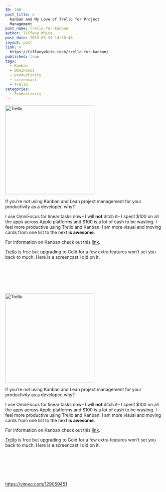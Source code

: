 ```yaml
---
ID: 280
post_title: >
  Kanban and My Love of Trello for Project
  Management
post_name: trello-for-kanban
author: Tiffany White
post_date: 2015-05-31 14:30:48
layout: post
link: >
  https://tiffanywhite.tech/trello-for-kanban/
published: true
tags:
  - Kanban
  - OmniFocus
  - productivity
  - screencast
  - Trello
categories:
  - Productivity
---
```



<img class=" alignright" src="http://helloburgh.me/wp-content/uploads/2015/05/wpid-Trello.png" alt="Trello" width="284" height="284" />

If you’re not using Kanban and Lean project management for your productivity as a developer, why?

I use OmniFocus for linear tasks now– I will <strong>not</strong> ditch it– I spent $100 on all the apps across Apple platforms and $100 is a lot of cash to be wasting. I feel more productive using Trello and Kanban. I am more visual and moving cards from one list to the next <strong>is awesome</strong>.

For information on Kanban check out this <a href="http://blog.kanbanize.com/kanban-101-the-kanban-board/">link</a>.

<a href="http://www.trello.com">Trello</a> is free but upgrading to Gold for a few extra features won’t set you back to much. Here is a screencast I did on it.

&nbsp;

&nbsp;

&nbsp;




<img class=" alignright" src="http://helloburgh.me/wp-content/uploads/2015/05/wpid-Trello.png" alt="Trello" width="284" height="284" />

If you’re not using Kanban and Lean project management for your productivity as a developer, why?

I use OmniFocus for linear tasks now– I will <strong>not</strong> ditch it– I spent $100 on all the apps across Apple platforms and $100 is a lot of cash to be wasting. I feel more productive using Trello and Kanban. I am more visual and moving cards from one list to the next <strong>is awesome</strong>.

For information on Kanban check out this <a href="http://blog.kanbanize.com/kanban-101-the-kanban-board/">link</a>.

<a href="http://www.trello.com">Trello</a> is free but upgrading to Gold for a few extra features won’t set you back to much. Here is a screencast I did on it.

&nbsp;

&nbsp;

&nbsp;





https://vimeo.com/129059451